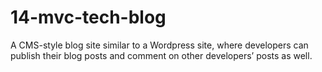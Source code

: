 # 14-mvc-tech-blog
A CMS-style blog site similar to a Wordpress site, where developers can publish their blog posts and comment on other developers’ posts as well.
